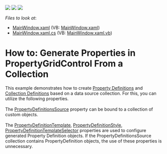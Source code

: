 <!-- default badges list -->
![](https://img.shields.io/endpoint?url=https://codecentral.devexpress.com/api/v1/VersionRange/128655215/21.1.5%2B)
[![](https://img.shields.io/badge/Open_in_DevExpress_Support_Center-FF7200?style=flat-square&logo=DevExpress&logoColor=white)](https://supportcenter.devexpress.com/ticket/details/T156704)
[![](https://img.shields.io/badge/📖_How_to_use_DevExpress_Examples-e9f6fc?style=flat-square)](https://docs.devexpress.com/GeneralInformation/403183)
<!-- default badges end -->
<!-- default file list -->
*Files to look at*:

* [MainWindow.xaml](./CS/WpfApplication57/MainWindow.xaml) (VB: [MainWindow.xaml](./VB/WpfApplication57/MainWindow.xaml))
* [MainWindow.xaml.cs](./CS/WpfApplication57/MainWindow.xaml.cs) (VB: [MainWindow.xaml.vb](./VB/WpfApplication57/MainWindow.xaml.vb))
<!-- default file list end -->
# How to: Generate Properties in PropertyGridControl From a Collection


<p>This example demonstrates how to create <a href="https://documentation.devexpress.com/#WPF/CustomDocument15521">Property Definitions</a> and <a href="https://documentation.devexpress.com/#WPF/CustomDocument15719">Collection Definitions</a> based on a data source collection. For this, you can utilize the following properties.<br><br>The <a href="https://documentation.devexpress.com/#WPF/DevExpressXpfPropertyGridPropertyGridControl_PropertyDefinitionsSourcetopic">PropertyDefinitionsSource</a> property can be bound to a collection of custom objects.<br><br>The <a href="https://documentation.devexpress.com/WPF/DevExpressXpfPropertyGridPropertyGridControl_PropertyDefinitionTemplatetopic.aspx">PropertyDefinitionTemplate</a>, <a href="https://documentation.devexpress.com/WPF/DevExpressXpfPropertyGridPropertyGridControl_PropertyDefinitionStyletopic.aspx">PropertyDefinitionStyle</a>, <a href="https://documentation.devexpress.com/WPF/DevExpressXpfPropertyGridPropertyGridControl_PropertyDefinitionTemplateSelectortopic.aspx">PropertyDefinitionTemplateSelector</a> properties are used to configure generated Property Definition objects. If the PropertyDefinitionsSource collection contains PropertyDefinition objects, the use of these properties is unnecessary.</p>

<br/>


